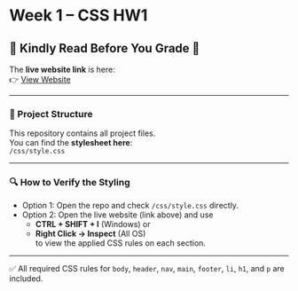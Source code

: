 # Week 1 – CSS HW1

## 🚨 Kindly Read Before You Grade 🚨

The **live website link** is here:  
👉 [View Website](https://aleenaharoldpeter.github.io/week1-css-HW1/)

---

### 📂 Project Structure
This repository contains all project files.  
You can find the **stylesheet here**:  
`/css/style.css`

---

### 🔍 How to Verify the Styling
- Option 1: Open the repo and check `/css/style.css` directly.  
- Option 2: Open the live website (link above) and use  
  - **CTRL + SHIFT + I** (Windows) or  
  - **Right Click → Inspect** (All OS)  
  to view the applied CSS rules on each section.

---

✅ All required CSS rules for `body`, `header`, `nav`, `main`, `footer`, `li`, `h1`, and `p` are included.  

